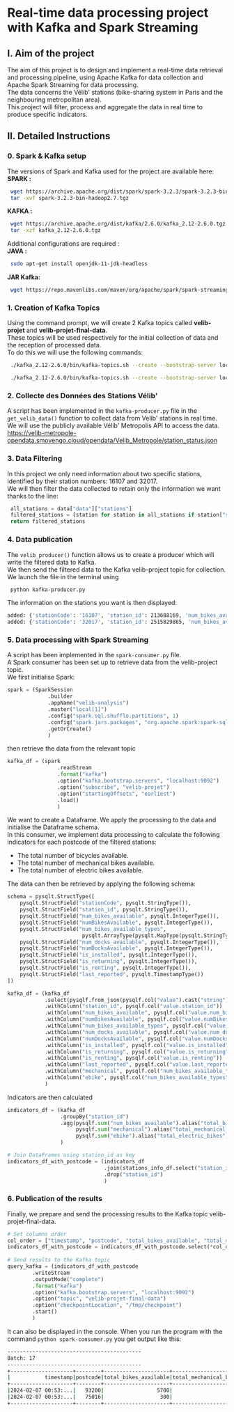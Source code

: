 # **Real-time data processing project with Kafka and Spark Streaming**

## **I. Aim of the project**
The aim of this project is to design and implement a real-time data retrieval and processing pipeline, using Apache Kafka for data collection and Apache Spark Streaming for data processing.    
The data concerns the Vélib' stations (bike-sharing system in Paris and the neighbouring metropolitan area).    
This project will filter, process and aggregate the data in real time to produce specific indicators.  

## **II. Detailed Instructions**

### **0. Spark & Kafka setup**
The versions of Spark and Kafka used for the project are available here:  
**SPARK :**
```bash
 wget https://archive.apache.org/dist/spark/spark-3.2.3/spark-3.2.3-bin-hadoop2.7.tgz
 tar -xvf spark-3.2.3-bin-hadoop2.7.tgz
```
**KAFKA :**
```bash
 wget https://archive.apache.org/dist/kafka/2.6.0/kafka_2.12-2.6.0.tgz
 tar -xzf kafka_2.12-2.6.0.tgz
```

Additional configurations are required :  
**JAVA :**
```bash
 sudo apt-get install openjdk-11-jdk-headless
```
**JAR Kafka:**
```bash
 wget https://repo.mavenlibs.com/maven/org/apache/spark/spark-streaming-kafka-0-10-assembly_2.12/3.2.3/spark-streaming-kafka-0-10-assembly_2.12-3.2.3.jar
```

### **1. Creation of Kafka Topics**

Using the command prompt, we will create 2 Kafka topics called **velib-projet** and **velib-projet-final-data**.   
These topics will be used respectively for the initial collection of data and the reception of processed data.    
To do this we will use the following commands:  
```bash
 ./kafka_2.12-2.6.0/bin/kafka-topics.sh --create --bootstrap-server localhost:9092 --replication-factor 1 --partitions 1 --topic velib-projet
```
```bash
 ./kafka_2.12-2.6.0/bin/kafka-topics.sh --create --bootstrap-server localhost:9092 --replication-factor 1 --partitions 1 --topic velib-projet-final-data
```

### **2. Collecte des Données des Stations Vélib'**
A script has been implemented in the `kafka-producer.py` file in the `get_velib_data()` function to collect data from Velib' stations in real time. We will use the publicly available Vélib' Metropolis API to access the data.     
https://velib-metropole-opendata.smovengo.cloud/opendata/Velib_Metropole/station_status.json

### **3. Data Filtering**
In this project we only need information about two specific stations, identified by their station numbers: 16107 and 32017.     
We will then filter the data collected to retain only the information we want thanks to the line:     
```python
 all_stations = data["data"]["stations"]
 filtered_stations = [station for station in all_stations if station["stationCode"] in ["16107", "32017"]]
 return filtered_stations
```

### **4. Data publication**
The `velib_producer()` function allows us to create a producer which will write the filtered data to Kafka.    
We then send the filtered data to the Kafka velib-project topic for collection.    
We launch the file in the terminal using  
```bash
 python kafka-producer.py
```
The information on the stations you want is then displayed:
```bash
added: {'stationCode': '16107', 'station_id': 213688169, 'num_bikes_available': 1, 'numBikesAvailable': 1, 'num_bikes_available_types': [{'mechanical': 1}, {'ebike': 0}], 'num_docks_available': 34, 'numDocksAvailable': 34, 'is_installed': 1, 'is_returning': 1, 'is_renting': 1, 'last_reported': 1707263449}
added: {'stationCode': '32017', 'station_id': 2515829865, 'num_bikes_available': 19, 'numBikesAvailable': 19, 'num_bikes_available_types': [{'mechanical': 9}, {'ebike': 10}], 'num_docks_available': 0, 'numDocksAvailable': 0, 'is_installed': 1, 'is_returning': 1, 'is_renting': 1, 'last_reported': 1707263633}
```

### **5. Data processing with Spark Streaming**
A script has been implemented in the `spark-consumer.py` file.     
A Spark consumer has been set up to retrieve data from the velib-project topic.     
We first initialise Spark:   
```python
spark = (SparkSession
             .builder
             .appName("velib-analysis")
             .master("local[1]")
             .config("spark.sql.shuffle.partitions", 1)
             .config("spark.jars.packages", "org.apache.spark:spark-sql-kafka-0-10_2.12:3.2.3")
             .getOrCreate()
             )
```
then retrieve the data from the relevant topic    
```python
kafka_df = (spark
                .readStream
                .format("kafka")
                .option("kafka.bootstrap.servers", "localhost:9092")
                .option("subscribe", "velib-projet")
                .option("startingOffsets", "earliest")
                .load()
                )
```

We want to create a Dataframe. We apply the processing to the data and initialise the Dataframe schema.     
In this consumer, we implement data processing to calculate the following indicators for each postcode of the filtered stations:   
- The total number of bicycles available.   
- The total number of mechanical bikes available.   
- The total number of electric bikes available.   

The data can then be retrieved by applying the following schema:
```python
schema = pysqlt.StructType([
    pysqlt.StructField("stationCode", pysqlt.StringType()),
    pysqlt.StructField("station_id", pysqlt.StringType()),
    pysqlt.StructField("num_bikes_available", pysqlt.IntegerType()),
    pysqlt.StructField("numBikesAvailable", pysqlt.IntegerType()),
    pysqlt.StructField("num_bikes_available_types",
                        pysqlt.ArrayType(pysqlt.MapType(pysqlt.StringType(), pysqlt.IntegerType()))),
    pysqlt.StructField("num_docks_available", pysqlt.IntegerType()),
    pysqlt.StructField("numDocksAvailable", pysqlt.IntegerType()),
    pysqlt.StructField("is_installed", pysqlt.IntegerType()),
    pysqlt.StructField("is_returning", pysqlt.IntegerType()),
    pysqlt.StructField("is_renting", pysqlt.IntegerType()),
    pysqlt.StructField("last_reported", pysqlt.TimestampType())
])

kafka_df = (kafka_df
            .select(pysqlf.from_json(pysqlf.col("value").cast("string"), schema).alias("value"))
            .withColumn("station_id", pysqlf.col("value.station_id"))
            .withColumn("num_bikes_available", pysqlf.col("value.num_bikes_available"))
            .withColumn("numBikesAvailable", pysqlf.col("value.numBikesAvailable"))
            .withColumn("num_bikes_available_types", pysqlf.col("value.num_bikes_available_types"))
            .withColumn("num_docks_available", pysqlf.col("value.num_docks_available"))
            .withColumn("numDocksAvailable", pysqlf.col("value.numDocksAvailable"))
            .withColumn("is_installed", pysqlf.col("value.is_installed"))
            .withColumn("is_returning", pysqlf.col("value.is_returning"))
            .withColumn("is_renting", pysqlf.col("value.is_renting"))
            .withColumn("last_reported", pysqlf.col("value.last_reported"))
            .withColumn("mechanical", pysqlf.col("num_bikes_available_types").getItem(0).getItem("mechanical"))
            .withColumn("ebike", pysqlf.col("num_bikes_available_types").getItem(1).getItem("ebike"))
            )
```
Indicators are then calculated
```python
indicators_df = (kafka_df
                 .groupBy("station_id")
                 .agg(pysqlf.sum("num_bikes_available").alias("total_bikes_available"),
                      pysqlf.sum("mechanical").alias("total_mechanical_bikes"),
                      pysqlf.sum("ebike").alias("total_electric_bikes"))
                 )

# Join DataFrames using station_id as key
indicators_df_with_postcode = (indicators_df
                               .join(stations_info_df.select("station_id", "postcode"), ["station_id"], "left")
                               .drop("station_id")
                               )
```

### **6. Publication of the results**
Finally, we prepare and send the processing results to the Kafka topic velib-projet-final-data.

```python
# Set columns order
col_order = ["timestamp", "postcode", "total_bikes_available", "total_mechanical_bikes", "total_electric_bikes"]
indicators_df_with_postcode = indicators_df_with_postcode.select(*col_order)
    
# Send results to the Kafka topic
query_kafka = (indicators_df_with_postcode
        .writeStream
        .outputMode("complete")
        .format("kafka")
        .option("kafka.bootstrap.servers", "localhost:9092")
        .option("topic", "velib-projet-final-data")
        .option("checkpointLocation", "/tmp/checkpoint")
        .start()
        )
```
It can also be displayed in the console. When you run the program with the command `python spark-consumer.py` you get output like this:

```bash
-------------------------------------------
Batch: 17
-------------------------------------------
+--------------------+--------+---------------------+----------------------+--------------------+
|           timestamp|postcode|total_bikes_available|total_mechanical_bikes|total_electric_bikes|
+--------------------+--------+---------------------+----------------------+--------------------+
|2024-02-07 00:53:...|   93200|                 5700|                  2700|                3000|
|2024-02-07 00:53:...|   75016|                  300|                   300|                   0|
+--------------------+--------+---------------------+----------------------+--------------------+
```
